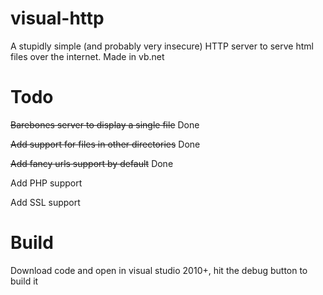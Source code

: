# visual-http
A stupidly simple (and probably very insecure) HTTP server to serve html files over the internet.
Made in vb.net

# Todo
~~Barebones server to display a single file~~ Done

~~Add support for files in other directories~~ Done

~~Add fancy urls support by default~~ Done

Add PHP support

Add SSL support

# Build

Download code and open in visual studio 2010+, hit the debug button to build it
